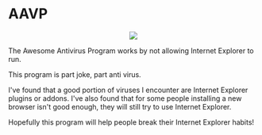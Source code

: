 AAVP
==========================

<p align="center"><img src="https://cldup.com/rVbStC_0-f-3000x3000.png" /></p>

The Awesome Antivirus Program works by not allowing Internet Explorer to run. 

This program is part joke, part anti virus.

I've found that a good portion of viruses I encounter are Internet Explorer plugins or addons. I've also found that for some people installing a new browser isn't good enough, they will still try to use Internet Explorer.

Hopefully this program will help people break their Internet Explorer habits!
